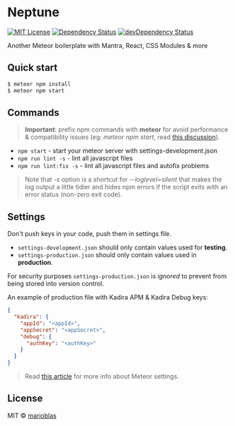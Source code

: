 # Neptune

[![MIT License](https://img.shields.io/npm/l/ghooks.svg?style=flat-square)](http://opensource.org/licenses/MIT)
[![Dependency Status](https://david-dm.org/marioblas/neptune.svg?style=flat-square)](https://david-dm.org/marioblas/neptune)
[![devDependency Status](https://david-dm.org/marioblas/neptune/dev-status.svg?style=flat-square)](https://david-dm.org/marioblas/neptune#info=devDependencies)

Another Meteor boilerplate with Mantra, React, CSS Modules & more

## Quick start

```sh
$ meteor npm install
$ meteor npm start
```

## Commands

> **Important**: prefix npm commands with **meteor** for avoid performance & compatibility issues (eg: *meteor npm start*, read [this discussion](https://github.com/meteor/meteor/issues/4314)).

- `npm start` - start your meteor server with settings-development.json
- `npm run lint -s` - lint all javascript files
- `npm run lint:fix -s` - lint all javascript files and autofix problems

> Note that *-s* option is a shortcut for *--loglevel=silent* that makes the log output a little tidier and hides npm errors if the script exits with an error status (non-zero exit code).

## Settings

Don't push keys in your code, push them in settings file.

- `settings-development.json` should only contain values used for **testing**.
- `settings-production.json` should only contain values used in **production**.

For security purposes `settings-production.json` is *ignored* to prevent from being stored into version control.

An example of production file with Kadira APM & Kadira Debug keys:
```json
{
  "kadira": {
    "appId": "<appId>",
    "appSecret": "<appSecret>",
    "debug": {
      "authKey": "<authKey>"
    }
  }
}
```

> Read [this article](http://joshowens.me/environment-settings-and-security-with-meteor-js) for more info about Meteor settings.

## License
MIT © [marioblas](https://github.com/marioblas)
